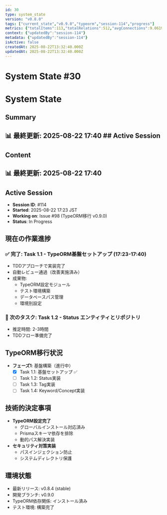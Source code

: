 ```yaml
---
id: 30
type: system_state
version: "v0.8.0"
tags: ["current_state","v0.9.0","typeorm","session-114","progress"]
metrics: {"totalItems":113,"totalRelations":512,"avgConnections":9.061946902654867,"maxConnections":30,"isolatedNodes":2,"timestamp":"2025-08-22T08:41:38.214Z"}
context: {"updatedBy":"session-114"}
metadata: {"updatedBy":"session-114"}
isActive: false
createdAt: 2025-08-22T13:32:40.000Z
updatedAt: 2025-08-22T13:32:40.000Z
---
```


# System State #30

# System State

## Summary

## 📊 最終更新: 2025-08-22 17:40  ## Active Session

## Content

## 📊 最終更新: 2025-08-22 17:40

## Active Session
- **Session ID**: #114
- **Started**: 2025-08-22 17:23 JST
- **Working on**: Issue #98 (TypeORM移行 v0.9.0)
- **Status**: In Progress

## 現在の作業進捗

### ✅ 完了: Task 1.1 - TypeORM基盤セットアップ (17:23-17:40)
- TDDアプローチで実装完了
- 自動レビュー通過（改善実施済み）
- 成果物:
  - TypeORM設定モジュール
  - テスト環境構築
  - データベースパス管理
  - 環境別設定

### 🚀 次のタスク: Task 1.2 - Status エンティティとリポジトリ
- 推定時間: 2-3時間
- TDDフロー準備完了

## TypeORM移行状況
- **フェーズ1**: 基盤構築（進行中）
  - [x] Task 1.1: 基盤セットアップ ✅
  - [ ] Task 1.2: Status実装
  - [ ] Task 1.3: Tag実装
  - [ ] Task 1.4: Keyword/Concept実装

## 技術的決定事項
- **TypeORM設定完了**
  - グローバルインストール対応済み
  - Prismaスキーマ依存を排除
  - 動的パス解決実装
- **セキュリティ対策実装**
  - パスインジェクション防止
  - システムディレクトリ保護

## 環境状態
- 最新リリース: v0.8.4 (stable)
- 開発ブランチ: v0.9.0
- TypeORM依存関係: インストール済み
- テスト環境: 構築完了
